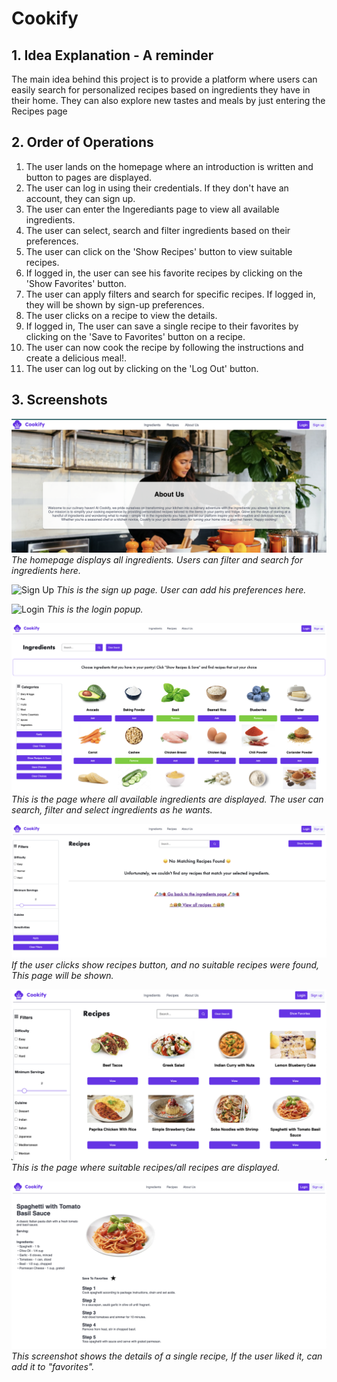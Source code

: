 # Cookify

## 1. Idea Explanation - A reminder

The main idea behind this project is to provide a platform where users can easily search for personalized recipes based on ingredients they have in their home.
They can also explore new tastes and meals by just entering the Recipes page


## 2. Order of Operations

1. The user lands on the homepage where an introduction is written and button to pages are displayed.
2. The user can log in using their credentials. If they don't have an account, they can sign up.
3. The user can enter the Ingerediants page to view all available ingredients.
4. The user can select, search and filter ingredients based on their preferences.
5. The user can click on the 'Show Recipes' button to view suitable recipes.
6. If logged in, the user can see his favorite recipes by clicking on the 'Show Favorites' button.
7. The user can apply filters and search for specific recipes. If logged in, they will be shown by sign-up preferences.
8. The user clicks on a recipe to view the details.
9. If logged in, The user can save a single recipe to their favorites by clicking on the 'Save to Favorites' button on a recipe.
10. The user can now cook the recipe by following the instructions and create a delicious meal!.
11. The user can log out by clicking on the 'Log Out' button.


## 3. Screenshots

![Homepage](README_SCRNSHTS/Homepage.png)
*The homepage displays all ingredients. Users can filter and search for ingredients here.*

![Sign Up](README_SCRNSHTS/SignUp.png)
*This is the sign up page. User can add his preferences here.*

![Login](README_SCRNSHTS/Login.png)
*This is the login popup.*

![Ingredients](README_SCRNSHTS/Ingredients.png)
*This is the page where all available ingredients are displayed. The user can search, filter and select ingredients as he wants.*

![No Suitable Recipes](README_SCRNSHTS/NoSuitableRecipes.png)
*If the user clicks show recipes button, and no suitable recipes were found, This page will be shown.*

![Recipes](README_SCRNSHTS/Recipes.png)
*This is the page where suitable recipes/all recipes are displayed.*

![Single Recipe](README_SCRNSHTS/SingleRecipe.png)
*This screenshot shows the details of a single recipe, If the user liked it, can add it to "favorites".*